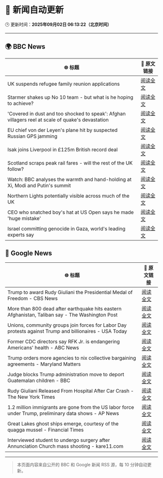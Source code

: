 # 🧠 新闻自动更新

🕒 更新时间：**2025年09月02日 06:13:22（北京时间）**

---

## 🌍 BBC News

| 🌐 标题 | 🔗 原文链接 |
|--------|-------------|
| UK suspends refugee family reunion applications | [阅读全文](https://www.bbc.com/news/articles/c626p66d6jxo?at_medium=RSS&at_campaign=rss) |
| Starmer shakes up No 10 team - but what is he hoping to achieve? | [阅读全文](https://www.bbc.com/news/articles/cd0d195md5eo?at_medium=RSS&at_campaign=rss) |
| 'Covered in dust and too shocked to speak': Afghan villagers reel at scale of quake's devastation | [阅读全文](https://www.bbc.com/news/articles/cm2vm2r6dzdo?at_medium=RSS&at_campaign=rss) |
| EU chief von der Leyen's plane hit by suspected Russian GPS jamming | [阅读全文](https://www.bbc.com/news/articles/c9d07z1439zo?at_medium=RSS&at_campaign=rss) |
| Isak joins Liverpool in £125m British record deal | [阅读全文](https://www.bbc.com/sport/football/articles/cly4my21lz7o?at_medium=RSS&at_campaign=rss) |
| Scotland scraps peak rail fares - will the rest of the UK follow? | [阅读全文](https://www.bbc.com/news/articles/czxp9zl0k90o?at_medium=RSS&at_campaign=rss) |
| Watch: BBC analyses the warmth and hand-holding at Xi, Modi and Putin's summit | [阅读全文](https://www.bbc.com/news/videos/cn0r02zgjj4o?at_medium=RSS&at_campaign=rss) |
| Northern Lights potentially visible across much of the UK | [阅读全文](https://www.bbc.com/news/articles/c5yey8l59p1o?at_medium=RSS&at_campaign=rss) |
| CEO who snatched boy's hat at US Open says he made 'huge mistake' | [阅读全文](https://www.bbc.com/news/articles/ce93klk0jpzo?at_medium=RSS&at_campaign=rss) |
| Israel committing genocide in Gaza, world's leading experts say | [阅读全文](https://www.bbc.com/news/articles/cde3eyzdr63o?at_medium=RSS&at_campaign=rss) |

## 📰 Google News

| 🌐 标题 | 🔗 原文链接 |
|--------|-------------|
| Trump to award Rudy Giuliani the Presidential Medal of Freedom - CBS News | [阅读全文](https://news.google.com/rss/articles/CBMihgFBVV95cUxNR3k3TUhJZFNqS0JFN2pMZndPazhmZkdtZ1F5RzhaMmZMQmc4UUotN2ZQRGF4ZzhOTG9kUU0xazlIZEhPWVBoVk9taXNmV0N2RnZwdTl4Y3pCSXp0S3l3bXV2RXhIUEs4anNPb09qYzVlZ181aDFyUkNEejIxYmpvWWI1d3Jyd9IBiwFBVV95cUxNMmh1dGR0YW1YV0pSbElFeXdUWUh0Y0dqdUZibUluN1JPY212VTFjdEJ2YUdDdGg1alVLWkROdzJnMlBESHhtMkhYSF9PT3JvOTZLNmo0N2d0SUVpNXlqQlVOdmFtcnJBQmsyaU9Ed1ZsUjdPU3F1SS1RVGZZZ3E2SExOX2FZMXNjZG1Z?oc=5) |
| More than 800 dead after earthquake hits eastern Afghanistan, Taliban say - The Washington Post | [阅读全文](https://news.google.com/rss/articles/CBMiigFBVV95cUxNdml0NTAyWWJMMEpwaW5sMk40MGM0ZDN4RTU0MnM0U0lPc0JhLW1TcnRuZXJyRG91ekdyWGZycUlsNWgzdHJuWG55RUNNVEFBYkhZXy10MzJSVjVDREd3LWlubmRVbFhkbUVwUmRWazFOVWVkN3B6b1JVSkVNWWlPc1ZNeVltQU42T3c?oc=5) |
| Unions, community groups join forces for Labor Day protests against Trump and billionaires - USA Today | [阅读全文](https://news.google.com/rss/articles/CBMioAFBVV95cUxOemE2VC05amJYYkNCZ01SREFEdlg2Q05Ia1NCZ2tBRDlyODMzUEJxaEZ6Ynkzdk9IYkpoSVdibE5YcGVWZno2V1ZUN1RZVXdjV0c5ZjUwaEtkaWdOQUlGMndlNS15WktGMkdvMVphWXMzMUpoNTk1SXA0RERZTENDWE13alRfUXlSNDlVOVlHeXhjRUJfMEg5WjlNeFE3RXMt?oc=5) |
| Former CDC directors say RFK Jr. is endangering Americans' health - ABC News | [阅读全文](https://news.google.com/rss/articles/CBMiqAFBVV95cUxNbHBwdGF5dExucmVLVjBubldhcnQ4NXJIMWhaWUJUMFpxSmFxellMNkg4dG9LTHZxWTIwTmlMVEhnekR0bzRNUlJFYlBRYVl3S2hLenBkdkpiWi14YUQ5VlBVVUhmMF9hZkFWdVdVWnY0N0ZvWE9vd1c4N0R4dTlnVmpMQzRaUllDbHBVSThGanRmbEtKZHpQdWFfWldNM0lpOHNHU0N3V2zSAa4BQVVfeXFMUExKYnRjUENMN1RfOUc0R2plc1J2T2RuVjFWR3A0V2I1Y3BNU0FGX1cxQkxnNU13ODU4QjZmUGR4ZExfdFZqWjlYRnRxX085UGMxMFZKTnIyVjBYT2ZCc3QwT2p2dWZ0VUxmeDVXYjNKZkc1cTlWeTl1aUVXUVEzNTJoYkxNRUh4eXZSeVRWNkk5a3NNbXpwd0hqb2RrT1lVUmdmQTJ1SmFwUWdCcURR?oc=5) |
| Trump orders more agencies to nix collective bargaining agreements - Maryland Matters | [阅读全文](https://news.google.com/rss/articles/CBMiqgFBVV95cUxNcXJ4ckhQOEJZdGlwMEhnNVVQWndic0dDc05yUlRLaGVoRERVRnZwaG5BNXRUanEtbjhLcXIzMzVGQUx6VGJ2ZFlBTUhFZjNoeDJwX0k3aW9sd1Q4TmMwbXFnYzVNOHVteVUtUGV5MElmcUtqd3RiVTVObUoyOHk1ZG9pTm5oT0FnTG5IVUdpVUFvTTNjV1gzM3hIOFVUT01SUW5OWlRWcXdnZw?oc=5) |
| Judge blocks Trump administration move to deport Guatemalan children - BBC | [阅读全文](https://news.google.com/rss/articles/CBMiWkFVX3lxTE1BVWxLaEZuc0NkNHhBdE9LbFJSU1lxNTNBT0hjYjVpNXE0cWVLQlRoQWN1a0dXWndob3ZSR2JGMVNIUUZZLVNoZVFyc0ZFbUY3b3F3Q3UtX0s1QdIBX0FVX3lxTE1SLWVtT0kzWU9kQ3lOWE9wMnBJLW9iZXc0X01YS3JId0E4OS1zanlQYjA3UXg4aDJpRE42cEdVMVpRMDJwNHNTdVh1NXZoQzdhVWJRS3VFSXhHa2FOX2VF?oc=5) |
| Rudy Giuliani Released From Hospital After Car Crash - The New York Times | [阅读全文](https://news.google.com/rss/articles/CBMiiAFBVV95cUxNb3RsbFNzQmx4SS1FT2doT09UOEkyc3ZtWDdLdnFaVlNRRnIzNVd6Qy1acDZSLWtEZHlXOEtsT0I1WTVxTEdlTTF5MzItRkJYeDhmejk1YjJfWnAtdnUtYVZud1AtNDBHdWd2cWQyX3h6RU9rd2V6cldUd0tVUEt6TDZINGItQjV6?oc=5) |
| 1.2 million immigrants are gone from the US labor force under Trump, preliminary data shows - AP News | [阅读全文](https://news.google.com/rss/articles/CBMikAFBVV95cUxOdW5WOGVKaWhoZFFnQ2Nrd2JycTV1bkxkNUNIWEZRX3ZLWUFsanMtZWJzRlBxcnVndHhwODR2Tng5Z2JvLVZtSk95VEVDUWZNWjRrQVdlRERkaEx4R0Z3aDJPX3Vhcy10azdhTlltbFZCeVZJRHhrSXhveTFWSndoSDFXVVRGamwzcHRwRWtDMnA?oc=5) |
| Great Lakes ghost ships emerge, courtesy of the quagga mussel - Financial Times | [阅读全文](https://news.google.com/rss/articles/CBMicEFVX3lxTE5TRTFpdmlHWDlFN0lieGRfSDI5MVlJdlVPU3BjaDhEVXZaU0s1QTYwVlNSMUFPNDZFZGhxRFd1OWZxWEoxSkd4dkdwQUhoa2hSVUs1cFJJLTd2QjFkMExNT1dzMkRnQnRIRHltSUpfN1E?oc=5) |
| Interviewed student to undergo surgery after Annunciation Church mass shooting - kare11.com | [阅读全文](https://news.google.com/rss/articles/CBMi8gFBVV95cUxQVURXdm5vNDVlRTlGUWZWblR3Rm1zWkhncEQ2dlFoZXFiWDM0WDkzblhoempRM3Vkdk5PSTJsRENJOUhJSjJRaVlYbTRYVFdxOVdkMTRoNTRjdW05LTdNajVJb0hyazB3Vmpvei02WVBpUU8zd2N3NDV3RnVQV2llRDBtNGhwYUFHaTBqUDh5N1NxRTBQYm5NbTNYcUV5NVBPWHJ1aHRUXzM0WHNmb1FaRnlvcXNGNFdaOEVsdS1ScXcweXJMcnI1UXd3Qmc1cWt2R1BFVDY2RkRkaUh2dnZnaHNXTXp4S1RYRzl6anZ6OUc5UQ?oc=5) |

---
> 本页面内容来自公开的 BBC 和 Google 新闻 RSS 源，每 10 分钟自动更新。